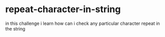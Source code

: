 # repeat-character-in-string
in this challenge i learn how can i check any particular character repeat in the string
